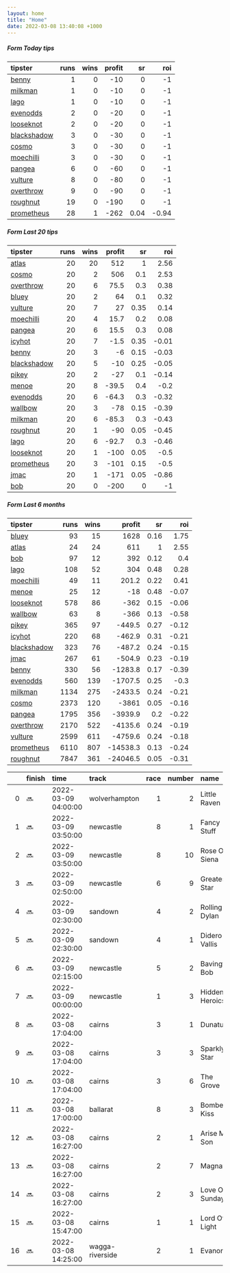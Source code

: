```yaml
---   
layout: home  
title: "Home"   
date: 2022-03-08 13:40:08 +1000  
---   
```



##### Form Today tips   

| tipster                                                         |   runs |   wins |   profit |   sr |   roi |
|:----------------------------------------------------------------|-------:|-------:|---------:|-----:|------:|
| [benny](https://mrwayneo.github.io/tips/benny.html)             |      1 |      0 |      -10 | 0    | -1    |
| [milkman](https://mrwayneo.github.io/tips/milkman.html)         |      1 |      0 |      -10 | 0    | -1    |
| [lago](https://mrwayneo.github.io/tips/lago.html)               |      1 |      0 |      -10 | 0    | -1    |
| [evenodds](https://mrwayneo.github.io/tips/evenodds.html)       |      2 |      0 |      -20 | 0    | -1    |
| [looseknot](https://mrwayneo.github.io/tips/looseknot.html)     |      2 |      0 |      -20 | 0    | -1    |
| [blackshadow](https://mrwayneo.github.io/tips/blackshadow.html) |      3 |      0 |      -30 | 0    | -1    |
| [cosmo](https://mrwayneo.github.io/tips/cosmo.html)             |      3 |      0 |      -30 | 0    | -1    |
| [moechilli](https://mrwayneo.github.io/tips/moechilli.html)     |      3 |      0 |      -30 | 0    | -1    |
| [pangea](https://mrwayneo.github.io/tips/pangea.html)           |      6 |      0 |      -60 | 0    | -1    |
| [vulture](https://mrwayneo.github.io/tips/vulture.html)         |      8 |      0 |      -80 | 0    | -1    |
| [overthrow](https://mrwayneo.github.io/tips/overthrow.html)     |      9 |      0 |      -90 | 0    | -1    |
| [roughnut](https://mrwayneo.github.io/tips/roughnut.html)       |     19 |      0 |     -190 | 0    | -1    |
| [prometheus](https://mrwayneo.github.io/tips/prometheus.html)   |     28 |      1 |     -262 | 0.04 | -0.94 |

##### Form Last 20 tips   

| tipster                                                         |   runs |   wins |   profit |   sr |   roi |
|:----------------------------------------------------------------|-------:|-------:|---------:|-----:|------:|
| [atlas](https://mrwayneo.github.io/tips/atlas.html)             |     20 |     20 |    512   | 1    |  2.56 |
| [cosmo](https://mrwayneo.github.io/tips/cosmo.html)             |     20 |      2 |    506   | 0.1  |  2.53 |
| [overthrow](https://mrwayneo.github.io/tips/overthrow.html)     |     20 |      6 |     75.5 | 0.3  |  0.38 |
| [bluey](https://mrwayneo.github.io/tips/bluey.html)             |     20 |      2 |     64   | 0.1  |  0.32 |
| [vulture](https://mrwayneo.github.io/tips/vulture.html)         |     20 |      7 |     27   | 0.35 |  0.14 |
| [moechilli](https://mrwayneo.github.io/tips/moechilli.html)     |     20 |      4 |     15.7 | 0.2  |  0.08 |
| [pangea](https://mrwayneo.github.io/tips/pangea.html)           |     20 |      6 |     15.5 | 0.3  |  0.08 |
| [icyhot](https://mrwayneo.github.io/tips/icyhot.html)           |     20 |      7 |     -1.5 | 0.35 | -0.01 |
| [benny](https://mrwayneo.github.io/tips/benny.html)             |     20 |      3 |     -6   | 0.15 | -0.03 |
| [blackshadow](https://mrwayneo.github.io/tips/blackshadow.html) |     20 |      5 |    -10   | 0.25 | -0.05 |
| [pikey](https://mrwayneo.github.io/tips/pikey.html)             |     20 |      2 |    -27   | 0.1  | -0.14 |
| [menoe](https://mrwayneo.github.io/tips/menoe.html)             |     20 |      8 |    -39.5 | 0.4  | -0.2  |
| [evenodds](https://mrwayneo.github.io/tips/evenodds.html)       |     20 |      6 |    -64.3 | 0.3  | -0.32 |
| [wallbow](https://mrwayneo.github.io/tips/wallbow.html)         |     20 |      3 |    -78   | 0.15 | -0.39 |
| [milkman](https://mrwayneo.github.io/tips/milkman.html)         |     20 |      6 |    -85.3 | 0.3  | -0.43 |
| [roughnut](https://mrwayneo.github.io/tips/roughnut.html)       |     20 |      1 |    -90   | 0.05 | -0.45 |
| [lago](https://mrwayneo.github.io/tips/lago.html)               |     20 |      6 |    -92.7 | 0.3  | -0.46 |
| [looseknot](https://mrwayneo.github.io/tips/looseknot.html)     |     20 |      1 |   -100   | 0.05 | -0.5  |
| [prometheus](https://mrwayneo.github.io/tips/prometheus.html)   |     20 |      3 |   -101   | 0.15 | -0.5  |
| [jmac](https://mrwayneo.github.io/tips/jmac.html)               |     20 |      1 |   -171   | 0.05 | -0.86 |
| [bob](https://mrwayneo.github.io/tips/bob.html)                 |     20 |      0 |   -200   | 0    | -1    |

##### Form Last 6 months   

| tipster                                                         |   runs |   wins |   profit |   sr |   roi |
|:----------------------------------------------------------------|-------:|-------:|---------:|-----:|------:|
| [bluey](https://mrwayneo.github.io/tips/bluey.html)             |     93 |     15 |   1628   | 0.16 |  1.75 |
| [atlas](https://mrwayneo.github.io/tips/atlas.html)             |     24 |     24 |    611   | 1    |  2.55 |
| [bob](https://mrwayneo.github.io/tips/bob.html)                 |     97 |     12 |    392   | 0.12 |  0.4  |
| [lago](https://mrwayneo.github.io/tips/lago.html)               |    108 |     52 |    304   | 0.48 |  0.28 |
| [moechilli](https://mrwayneo.github.io/tips/moechilli.html)     |     49 |     11 |    201.2 | 0.22 |  0.41 |
| [menoe](https://mrwayneo.github.io/tips/menoe.html)             |     25 |     12 |    -18   | 0.48 | -0.07 |
| [looseknot](https://mrwayneo.github.io/tips/looseknot.html)     |    578 |     86 |   -362   | 0.15 | -0.06 |
| [wallbow](https://mrwayneo.github.io/tips/wallbow.html)         |     63 |      8 |   -366   | 0.13 | -0.58 |
| [pikey](https://mrwayneo.github.io/tips/pikey.html)             |    365 |     97 |   -449.5 | 0.27 | -0.12 |
| [icyhot](https://mrwayneo.github.io/tips/icyhot.html)           |    220 |     68 |   -462.9 | 0.31 | -0.21 |
| [blackshadow](https://mrwayneo.github.io/tips/blackshadow.html) |    323 |     76 |   -487.2 | 0.24 | -0.15 |
| [jmac](https://mrwayneo.github.io/tips/jmac.html)               |    267 |     61 |   -504.9 | 0.23 | -0.19 |
| [benny](https://mrwayneo.github.io/tips/benny.html)             |    330 |     56 |  -1283.8 | 0.17 | -0.39 |
| [evenodds](https://mrwayneo.github.io/tips/evenodds.html)       |    560 |    139 |  -1707.5 | 0.25 | -0.3  |
| [milkman](https://mrwayneo.github.io/tips/milkman.html)         |   1134 |    275 |  -2433.5 | 0.24 | -0.21 |
| [cosmo](https://mrwayneo.github.io/tips/cosmo.html)             |   2373 |    120 |  -3861   | 0.05 | -0.16 |
| [pangea](https://mrwayneo.github.io/tips/pangea.html)           |   1795 |    356 |  -3939.9 | 0.2  | -0.22 |
| [overthrow](https://mrwayneo.github.io/tips/overthrow.html)     |   2170 |    522 |  -4135.6 | 0.24 | -0.19 |
| [vulture](https://mrwayneo.github.io/tips/vulture.html)         |   2599 |    611 |  -4759.6 | 0.24 | -0.18 |
| [prometheus](https://mrwayneo.github.io/tips/prometheus.html)   |   6110 |    807 | -14538.3 | 0.13 | -0.24 |
| [roughnut](https://mrwayneo.github.io/tips/roughnut.html)       |   7847 |    361 | -24046.5 | 0.05 | -0.31 |

|    | finish   | time                | track           |   race |   number | name           |   odds | tipster              |
|---:|:---------|:--------------------|:----------------|-------:|---------:|:---------------|-------:|:---------------------|
|  0 | :soon:   | 2022-03-09 04:00:00 | wolverhampton   |      1 |        2 | Little Raven   |   5    | pangea               |
|  1 | :soon:   | 2022-03-09 03:50:00 | newcastle       |      8 |        1 | Fancy Stuff    |   3.5  | evenodds,lago        |
|  2 | :soon:   | 2022-03-09 03:50:00 | newcastle       |      8 |       10 | Rose Of Siena  |   3.9  | vulture              |
|  3 | :soon:   | 2022-03-09 02:50:00 | newcastle       |      6 |        9 | Greatest Star  |   5    | overthrow            |
|  4 | :soon:   | 2022-03-09 02:30:00 | sandown         |      4 |        2 | Rolling Dylan  |   1.95 | vulture              |
|  5 | :soon:   | 2022-03-09 02:30:00 | sandown         |      4 |        1 | Didero Vallis  |   3.9  | looseknot            |
|  6 | :soon:   | 2022-03-09 02:15:00 | newcastle       |      5 |        2 | Bavington Bob  |   1.85 | overthrow,moechilli  |
|  7 | :soon:   | 2022-03-09 00:00:00 | newcastle       |      1 |        3 | Hidden Heroics |   4.4  | overthrow            |
|  8 | :soon:   | 2022-03-08 17:04:00 | cairns          |      3 |        1 | Dunatun        |   3.4  | vulture              |
|  9 | :soon:   | 2022-03-08 17:04:00 | cairns          |      3 |        3 | Sparkly Star   |   5.5  | pangea,moechilli     |
| 10 | :soon:   | 2022-03-08 17:04:00 | cairns          |      3 |        6 | The Grove      |   3.4  | benny,pangea         |
| 11 | :soon:   | 2022-03-08 17:00:00 | ballarat        |      8 |        3 | Bomber's Kiss  |   6.5  | overthrow            |
| 12 | :soon:   | 2022-03-08 16:27:00 | cairns          |      2 |        1 | Arise My Son   |   2.2  | evenodds,blackshadow |
| 13 | :soon:   | 2022-03-08 16:27:00 | cairns          |      2 |        7 | Magnate        |   4.5  | vulture,looseknot    |
| 14 | :soon:   | 2022-03-08 16:27:00 | cairns          |      2 |        3 | Love On Sunday |   6    | vulture              |
| 15 | :soon:   | 2022-03-08 15:47:00 | cairns          |      1 |        1 | Lord Of Light  |   5.5  | moechilli            |
| 16 | :soon:   | 2022-03-08 14:25:00 | wagga-riverside |      2 |        1 | Evanora        |   3.2  | pangea               |